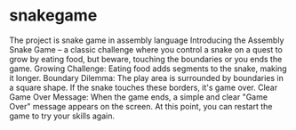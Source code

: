# snakegame
The project is snake game in assembly language
Introducing the Assembly Snake Game – a classic challenge where you control a snake on a quest to grow by eating food, but beware, touching the boundaries or you ends the game.
Growing Challenge:
Eating food adds segments to the snake, making it longer.
Boundary Dilemma:
The play area is surrounded by boundaries in a square shape. If the snake touches these borders, it's game over.
Clear Game Over Message:
When the game ends, a simple and clear "Game Over" message appears on the screen. At this point, you can restart the game to try your skills again.
